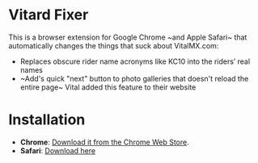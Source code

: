 # Vitard Fixer

This is a browser extension for Google Chrome ~and Apple Safari~ that automatically changes the things that suck about VitalMX.com:

- Replaces obscure rider name acronyms like KC10 into the riders’ real names
- ~Add's quick "next" button to photo galleries that doesn't reload the entire page~ Vital added this feature to their website

# Installation

- **Chrome**: [Download it from the Chrome Web Store](https://chrome.google.com/webstore/detail/vitalmxcom-fixer/naoiijfdpkkjdfhgmmibadpcdehbgkgi).
- **Safari**: [Download here](https://github.com/bryanbuchanan/vitalmx-fixer/raw/master/dist/vitalmxfixer.safariextz)